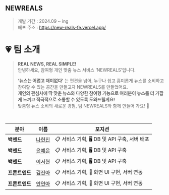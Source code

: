 ## NEWREALS
> 개발 기간 : 2024.09 ~ ing <br>
> 배포 주소 : https://new-reals-fe.vercel.app/

# 💗 팀 소개


> **REAL NEWS, REAL SIMPLE!** <br>
> 안녕하세요, 참여형 개인 맞춤 뉴스 서비스 ‘NEWREALS’입니다. <br>
>
>
> **‘뉴스는 어렵고 재미없다’** 는 편견을 넘어, 누구나 쉽고 흥미롭게 뉴스를 소비하고 참여할 수 있는 공간을 만들고자 NEWREALS를 만들었어요. <br>
> **개인의 관심사에 딱 맞춘 뉴스와 다양한 참여형 기능으로 여러분이 뉴스를 더 가깝게 느끼고 적극적으로 소통할 수 있도록 도와드릴게요!**  <br>
> 맞춤형 뉴스 소비의 새로운 경험, 팀 NEWREALS와 함께 만들어 가요! 🥰 <br>

<br>

| **분야** | **이름** | **포지션** |
| --- | --- | --- |
| **백엔드** | [나현진](https://github.com/naaadang) | 📋 서비스 기획, 🖥️ DB 및 API 구축, 서버 배포 |
| **백엔드** | [윤예은](https://github.com/YunYeEun-124) | 📋 서비스 기획, 🖥️ DB 및 API 구축 |
| **백엔드**  | [이서현](https://github.com/seohyunn2) | 📋 서비스 기획, 🖥️ DB 및 API 구축 |
| **프론트엔드** | [김진아](https://github.com/jinaaaaaaaaaaaaa) | 📋 서비스 기획, 📱 화면 UI 구현, 서버 연동 |
| **프론트엔드** | [안연아](https://github.com/yeona813) | 📋 서비스 기획, 📱 화면 UI 구현, 서버 연동 |

<br><br>
